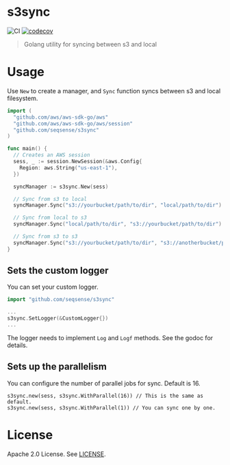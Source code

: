 # s3sync

![CI](https://github.com/seqsense/s3sync/workflows/CI/badge.svg)
[![codecov](https://codecov.io/gh/seqsense/s3sync/branch/master/graph/badge.svg)](https://codecov.io/gh/seqsense/s3sync)

> Golang utility for syncing between s3 and local

# Usage

Use `New` to create a manager, and `Sync` function syncs between s3 and local filesystem.

```go
import (
  "github.com/aws/aws-sdk-go/aws"
  "github.com/aws/aws-sdk-go/aws/session"
  "github.com/seqsense/s3sync"
)

func main() {
  // Creates an AWS session
  sess, _ := session.NewSession(&aws.Config{
    Region: aws.String("us-east-1"),
  })

  syncManager := s3sync.New(sess)

  // Sync from s3 to local
  syncManager.Sync("s3://yourbucket/path/to/dir", "local/path/to/dir")

  // Sync from local to s3
  syncManager.Sync("local/path/to/dir", "s3://yourbucket/path/to/dir")

  // Sync from s3 to s3
  syncManager.Sync("s3://yourbucket/path/to/dir", "s3://anotherbucket/path/to/dir")
}
```

## Sets the custom logger

You can set your custom logger.

```go
import "github.com/seqsense/s3sync"

...
s3sync.SetLogger(&CustomLogger{})
...
```

The logger needs to implement `Log` and `Logf` methods. See the godoc for details.

## Sets up the parallelism

You can configure the number of parallel jobs for sync. Default is 16.

```
s3sync.new(sess, s3sync.WithParallel(16)) // This is the same as default.
s3sync.new(sess, s3sync.WithParallel(1)) // You can sync one by one.
```

# License

Apache 2.0 License. See [LICENSE](https://github.com/seqsense/s3sync/blob/master/LICENSE).
